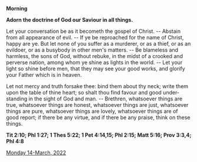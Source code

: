 **Morning**

**Adorn the doctrine of God our Saviour in all things.**
 
Let your conversation be as it becometh the gospel of Christ. -- Abstain from all appearance of evil. -- If ye be reproached for the name of Christ, happy are ye. But let none of you suffer as a murderer, or as a thief, or as an evildoer, or as a busybody in other men's matters. -- Be blameless and harmless, the sons of God, without rebuke, in the midst of a crooked and perverse nation, among whom ye shine as lights in the world. -- Let your light so shine before men, that they may see your good works, and glorify your Father which is in heaven.
 
Let not mercy and truth forsake thee: bind them about thy neck; write them upon the table of thine heart; so shalt thou find favour and good under-standing in the sight of God and man. -- Brethren, whatsoever things are true, whatsoever things are honest, whatsoever things are just, whatsoever things are pure, whatsoever things are lovely, whatsoever things are of good report; if there be any virtue, and if there be any praise, think on these things.  

**Tit 2:10; Phl 1:27; 1 Thes 5:22; 1 Pet 4:14,15; Phl 2:15; Matt 5:16; Prov 3:3,4; Phl 4:8**

[Monday 14-March, 2022](https://t.me/daily_light)
